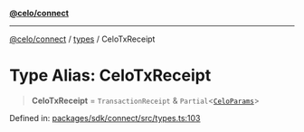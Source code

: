 [**@celo/connect**](../../README.md)

***

[@celo/connect](../../modules.md) / [types](../README.md) / CeloTxReceipt

# Type Alias: CeloTxReceipt

> **CeloTxReceipt** = `TransactionReceipt` & `Partial`\<[`CeloParams`](../interfaces/CeloParams.md)\>

Defined in: [packages/sdk/connect/src/types.ts:103](https://github.com/celo-org/developer-tooling/blob/master/packages/sdk/connect/src/types.ts#L103)
